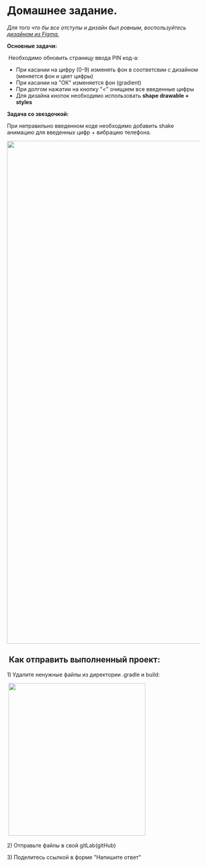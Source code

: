 <h1>Домашнее задание.</h1>

<p><em>Для того что бы все отступы и дизайн был ровным, воспользуйтесь <a href="https://www.figma.com/file/wUMKwvYvomG7L3OTuerHhf/Translator?node-id=4146%3A739" rel="noopener noreferrer nofollow">дизайном из Figma.</a> </em></p>

<p><strong>Основные задачи:</strong></p>

<p> Необходимо обновить страницу ввода PIN код-а:</p>

<ul>
	<li>При касании на цифру (0-9) изменять фон в соответсвии с дизайном (меняется фон и цвет цифры)</li>
	<li>При касании на "ОК" изменяется фон (gradient)</li>
	<li>При долгом нажатии на кнопку "&lt;" очищаем все введенные цифры</li>
	<li>Для дизайна кнопок необходимо использовать <strong>shape drawable + styles</strong></li>
</ul>

<p><strong>Задача со звездочкой:</strong></p>

<p>При неправильно введенном коде необходимо добавить shake анимацию для введенных цифр + вибрацию телефона.</p>

<p style="text-align: center;"><img alt="" height="1316" name="Снимок экрана 2022-05-09 в 12.46.51.png" src="https://ucarecdn.com/1fdcd729-c7ab-4912-b90b-88a31c88e4d8/" width="656"></p>

<h2> Как отправить выполненный проект:</h2>

<p>1) Удалите ненужные файлы из директории .gradle и build:</p>

<p> <img alt="" height="399" name="Снимок экрана 2022-03-17 в 17.19.19.png" src="https://ucarecdn.com/0499e2b3-4102-4f7a-8a53-6774a145947d/" width="358"></p>

<p>2) Отправьте файлы в свой gitLab(gitHub)</p>

<p>3) Поделитесь ссылкой в форме "Напишите ответ"</p>